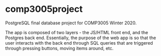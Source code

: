 # comp3005project
PostgreSQL final database project for COMP3005 Winter 2020. 

The app is composed of two layers - the JS/HTML front end, and the Postgres back end. Essentially, the purpose of the web app is so that the user interacts with the back end through SQL queries that are triggered through pressing buttons, moving items around, etc.
